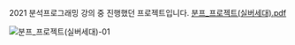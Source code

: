 2021 분석프로그래밍 강의 중 진행했던 프로젝트입니다.
[분프_프로젝트(실버세대).pdf](https://github.com/L-yejin/KMU_Project/files/11422151/_.pdf)

![분프_프로젝트(실버세대)-01](https://user-images.githubusercontent.com/104400282/236856170-aa662a4f-07c2-41ca-b5ae-dca3d996209f.jpg)
